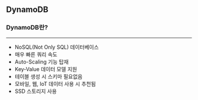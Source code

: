 ## DynamoDB

### DynamoDB란?
---
  + NoSQL(Not Only SQL) 데이터베이스
  + 매우 빠른 쿼리 속도
  + Auto-Scaling 기능 탑재
  + Key-Value 데이터 모델 지원
  + 테이블 생성 시 스키마 필요없음
  + 모바일, 웹, IoT 데이터 사용 시 추천됨
  + SSD 스토리지 사용
